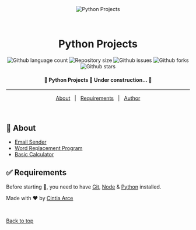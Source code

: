 <div align="center" id="top"> 
  <img src="./.github/app.gif" alt="Python Projects" />

  &#xa0;

  <!-- <a href="https://pythonprojects.netlify.app">Demo</a> -->
</div>

<h1 align="center">Python Projects</h1>

<p align="center">
  <img alt="Github language count" src="https://img.shields.io/github/languages/count/tia-cin/python-projects?color=56BEB8">

  <img alt="Repository size" src="https://img.shields.io/github/repo-size/tia-cin/python-projects?color=56BEB8">


  <img alt="Github issues" src="https://img.shields.io/github/issues/tia-cin/python-projects?color=56BEB8" /> 

  <img alt="Github forks" src="https://img.shields.io/github/forks/tia-cin/python-projects?color=56BEB8" /> 

  <img alt="Github stars" src="https://img.shields.io/github/stars/tia-cin/python-projects?color=56BEB8" /> 
</p>

<!-- Status -->

<h4 align="center"> 
	🚧  Python Projects 🚀 Under construction...  🚧
</h4> 

<hr>

<p align="center">
  <a href="#dart-about">About</a> &#xa0; | &#xa0; 
  <a href="#white_check_mark-requirements">Requirements</a> &#xa0; | &#xa0;
  <a href="https://github.com/tia-cin" target="_blank">Author</a>
</p>

<br>

## :dart: About ##

- [Email Sender](https://github.com/tia-cin/Python-Projects/tree/main/email-sender)
- [Word Replacement Program]()
- [Basic Calculator]()

## :white_check_mark: Requirements ##

Before starting :checkered_flag:, you need to have [Git](https://git-scm.com), [Node](https://nodejs.org/en/) & [Python](https://www.python.org/) installed.

Made with :heart: by <a href="https://github.com/tia-cin" target="_blank">Cintia Arce</a>

&#xa0;

<a href="#top">Back to top</a>
